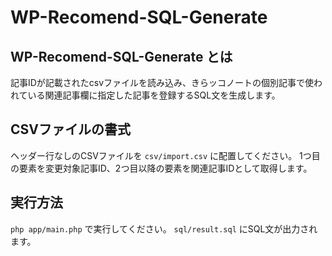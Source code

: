 # WP-Recomend-SQL-Generate

## WP-Recomend-SQL-Generate とは
記事IDが記載されたcsvファイルを読み込み、きらッコノートの個別記事で使われている関連記事欄に指定した記事を登録するSQL文を生成します。

## CSVファイルの書式
ヘッダー行なしのCSVファイルを `csv/import.csv` に配置してください。
1つ目の要素を変更対象記事ID、2つ目以降の要素を関連記事IDとして取得します。

## 実行方法
`php app/main.php` で実行してください。 `sql/result.sql` にSQL文が出力されます。
